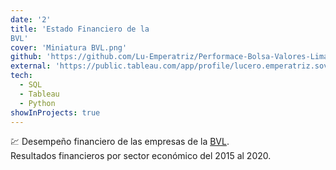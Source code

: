 ```yaml
---
date: '2'
title: 'Estado Financiero de la 
BVL'
cover: 'Miniatura BVL.png'
github: 'https://github.com/Lu-Emperatriz/Performace-Bolsa-Valores-Lima/blob/main/2-Proj-sectors-markdown-SPN.md'
external: 'https://public.tableau.com/app/profile/lucero.emperatriz.sovero/viz/DesempeoFinancierodelaBolsadeValoresdeLima/Dashboard1?utm_source=tableau+public#1'
tech:
  - SQL
  - Tableau
  - Python
showInProjects: true
---
```


💹 Desempeño financiero de las empresas de la [BVL](https://www.bvl.com.pe/emisores/listado-emisores).<br> Resultados financieros por sector económico del 2015 al 2020.
